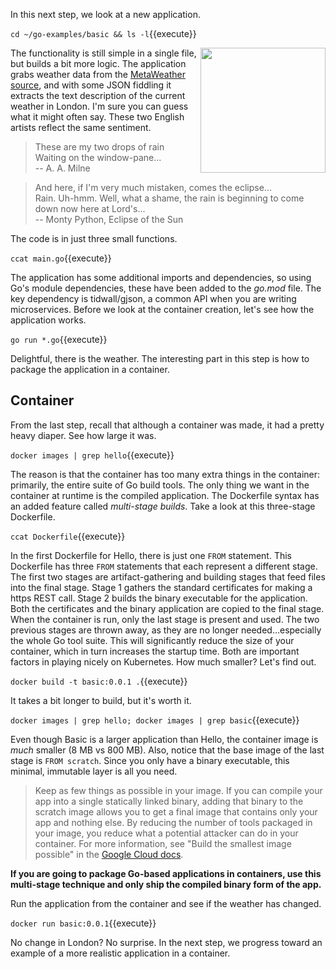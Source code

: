 In this next step, we look at a new application.

`cd ~/go-examples/basic && ls -l`{{execute}}

<img align="right" src="./assets/metaweather.png" width="200">

The functionality is still simple in a single file, but builds a bit more logic. The application grabs weather data from the [MetaWeather source](https://www.metaweather.com/), and with some JSON fiddling it extracts the text description of the current weather in London. I'm sure you can guess what it might often say. These two English artists reflect the same sentiment.

> These are my two drops of rain<br>
> Waiting on the window-pane... <br>
> -- A. A. Milne

> And here, if I'm very much mistaken, comes the eclipse...<br>
> Rain. Uh-hmm. Well, what a shame, the rain is beginning to come down now here at Lord's...<br>
> -- Monty Python, Eclipse of the Sun

The code is in just three small functions.

`ccat main.go`{{execute}}

The application has some additional imports and dependencies, so using Go's module dependencies, these have been added to the _go.mod_ file. The key dependency is tidwall/gjson, a common API when you are writing microservices. Before we look at the container creation, let's see how the application works.

`go run *.go`{{execute}}

Delightful, there is the weather. The interesting part in this step is how to package the application in a container.

## Container

From the last step, recall that although a container was made, it had a pretty heavy diaper. See how large it was.

`docker images | grep hello`{{execute}}

The reason is that the container has too many extra things in the container: primarily, the entire suite of Go build tools. The only thing we want in the container at runtime is the compiled application. The Dockerfile syntax has an added feature called _multi-stage builds_. Take a look at this three-stage Dockerfile.

`ccat Dockerfile`{{execute}}

In the first Dockerfile for Hello, there is just one `FROM` statement. This Dockerfile has three `FROM` statements that each represent a different stage. The first two stages are artifact-gathering and building stages that feed files into the final stage. Stage 1 gathers the standard certificates for making a https REST call. Stage 2 builds the binary executable for the application. Both the certificates and the binary application are copied to the final stage. When the container is run, only the last stage is present and used. The two previous stages are thrown away, as they are no longer needed...especially the whole Go tool suite. This will significantly reduce the size of your container, which in turn increases the startup time. Both are important factors in playing nicely on Kubernetes. How much smaller? Let's find out.

`docker build -t basic:0.0.1 .`{{execute}}

It takes a bit longer to build, but it's worth it.

`docker images | grep hello; docker images | grep basic`{{execute}}

Even though Basic is a larger application than Hello, the container image is _much_ smaller (8 MB vs 800 MB). Also, notice that the base image of the last stage is `FROM scratch`. Since you only have a binary executable, this minimal, immutable layer is all you need.

> Keep as few things as possible in your image. If you can compile your app into a single statically linked binary, adding that binary to the scratch image allows you to get a final image that contains only your app and nothing else. By reducing the number of tools packaged in your image, you reduce what a potential attacker can do in your container. For more information, see "Build the smallest image possible" in the [Google Cloud docs](https://cloud.google.com/solutions/best-practices-for-building-containers#file_system_content).

**If you are going to package Go-based applications in containers, use this multi-stage technique and only ship the compiled binary form of the app.**

Run the application from the container and see if the weather has changed.

`docker run basic:0.0.1`{{execute}}

No change in London? No surprise. In the next step, we progress toward an example of a more realistic application in a container.
